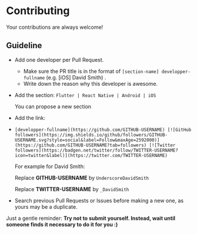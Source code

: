 # Contributing

Your contributions are always welcome!

## Guideline

* Add one developer per Pull Request.
    * Make sure the PR title is in the format of `[section-name] developper-fullname` (e.g. [iOS] David Smith) .
    * Write down the reason why this developer is awesome.
* Add the section:
  `Flutter | React Native | Android | iOS`

  You can propose a new section

* Add the link: 
* 
  `[developper-fullname](https://github.com/GITHUB-USERNAME) [![GitHub followers](https://img.shields.io/github/followers/GITHUB-USERNAME.svg?style=social&label=Follow&maxAge=2592000)](https://github.com/GITHUB-USERNAME?tab=followers) [![Twitter followers](https://badgen.net/twitter/follow/TWITTER-USERNAME?icon=twitter&label)](https://twitter.com/TWITTER-USERNAME)`
 
  For example for David Smith:

  Replace **GITHUB-USERNAME** by `UnderscoreDavidSmith`

  Replace **TWITTER-USERNAME** by `_DavidSmith`
  
  
* Search previous Pull Requests or Issues before making a new one, as yours may be a duplicate.

Just a gentle reminder: **Try not to submit yourself. Instead, wait until someone finds it necessary to do it for you :)**

